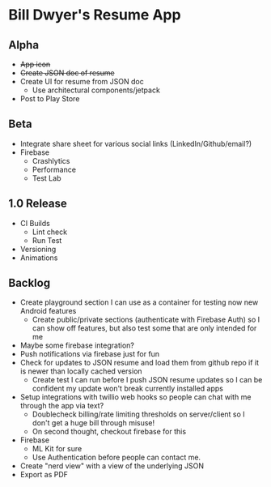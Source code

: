 # Bill Dwyer's Resume App

## Alpha

- ~~App icon~~
- ~~Create JSON doc of resume~~
- Create UI for resume from JSON doc
  - Use architectural components/jetpack
- Post to Play Store

## Beta

- Integrate share sheet for various social links (LinkedIn/Github/email?)
- Firebase
  - Crashlytics
  - Performance
  - Test Lab

## 1.0 Release

- CI Builds
  - Lint check
  - Run Test
- Versioning
- Animations


## Backlog

- Create playground section I can use as a container for testing now new Android features
  - Create public/private sections (authenticate with Firebase Auth) so I can show off features, but also test some that are only intended for me
- Maybe some firebase integration?
- Push notifications via firebase just for fun
- Check for updates to JSON resume and load them from github repo if it is newer than locally cached version
  - Create test I can run before I push JSON resume updates so I can be confident my update won't break currently installed apps
- Setup integrations with twillio web hooks so people can chat with me through the app via text?
  - Doublecheck billing/rate limiting thresholds on server/client so I don't get a huge bill through misuse!
  - On second thought, checkout firebase for this
- Firebase 
  - ML Kit for sure
  - Use Authentication before people can contact me.
- Create "nerd view" with a view of the underlying JSON
- Export as PDF